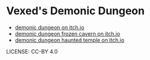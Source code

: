 Vexed's Demonic Dungeon
===

* [demonic dungeon on itch.io](https://v3x3d.itch.io/demonic-dungeon)
* [demonic dungeon frozen cavern on itch.io](https://v3x3d.itch.io/demonic-dungeon-frozen-cavern)
* [demonic dungeon haunted temple on itch.io](https://v3x3d.itch.io/demonic-dungeon-haunted-temple)

LICENSE: CC-BY 4.0


